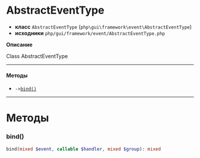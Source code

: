 # AbstractEventType

- **класс** `AbstractEventType` (`php\gui\framework\event\AbstractEventType`)
- **исходники** `php/gui/framework/event/AbstractEventType.php`

**Описание**

Class AbstractEventType

---

#### Методы

- `->`[`bind()`](#method-bind)

---
# Методы

<a name="method-bind"></a>

### bind()
```php
bind(mixed $event, callable $handler, mixed $group): mixed
```